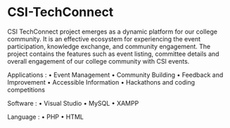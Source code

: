 # CSI-TechConnect
CSI TechConnect project emerges as a dynamic platform for our college community. It is an effective ecosystem for experiencing the event participation, knowledge exchange, and community engagement. The project contains the features such as event listing, committee details and overall engagement of our college community with CSI events.

Applications : 
	•	Event Management
	•	Community Building
	•	Feedback and Improvement
	•	Accessible Information
	•	Hackathons and coding competitions
 
Software :
	•	Visual Studio
	•	MySQL
	•	XAMPP

 Language :
	•	PHP
	•	HTML
